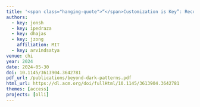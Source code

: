 ```yaml
---
title: '<span class="hanging-quote">“</span>Customization is Key”: Reconfigurable Content Tokens for Accessible Data Visualizations'
authors:
  - key: jonsh
  - key: ipedraza
  - key: dhajas
  - key: jzong
    affiliation: MIT
  - key: arvindsatya
venue: chi
year: 2024
date: 2024-05-30
doi: 10.1145/3613904.3642781
pdf_url: /publications/beyond-dark-patterns.pdf
html_url: https://dl.acm.org/doi/fullHtml/10.1145/3613904.3642781
themes: [access]
projects: [olli]
---
```


